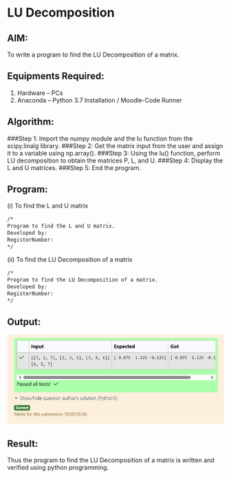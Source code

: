 # LU Decomposition 

## AIM:
To write a program to find the LU Decomposition of a matrix.

## Equipments Required:
1. Hardware – PCs
2. Anaconda – Python 3.7 Installation / Moodle-Code Runner

## Algorithm:
###Step 1:
Import the numpy module and the lu function from the scipy.linalg library.
###Step 2:
Get the matrix input from the user and assign it to a variable using np.array().
###Step 3:
Using the lu() function, perform LU decomposition to obtain the matrices P, L, and U.
###Step 4:
Display the L and U matrices.
###Step 5:
End the program.

## Program:
(i) To find the L and U matrix
```
/*
Program to find the L and U matrix.
Developed by: 
RegisterNumber: 
*/
```
(ii) To find the LU Decomposition of a matrix
```
/*
Program to find the LU Decomposition of a matrix.
Developed by: 
RegisterNumber: 
*/
```

## Output:
![](EX5.png)


## Result:
Thus the program to find the LU Decomposition of a matrix is written and verified using python programming.

